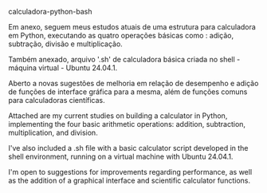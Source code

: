 calculadora-python-bash

Em anexo, seguem meus estudos atuais de uma estrutura para calculadora em Python, executando as quatro operações básicas como : adição, subtração, divisão e multiplicação.

Também anexado, arquivo '.sh' de calculadora básica criada no shell - máquina virtual - Ubuntu 24.04.1.

Aberto a novas sugestões de melhoria em relação de desempenho e adição de funções de interface gráfica para a mesma, além de funções comuns para calculadoras científicas.



Attached are my current studies on building a calculator in Python, implementing the four basic arithmetic operations: addition, subtraction, multiplication, and division.

I've also included a .sh file with a basic calculator script developed in the shell environment, running on a virtual machine with Ubuntu 24.04.1.

I'm open to suggestions for improvements regarding performance, as well as the addition of a graphical interface and scientific calculator functions.
